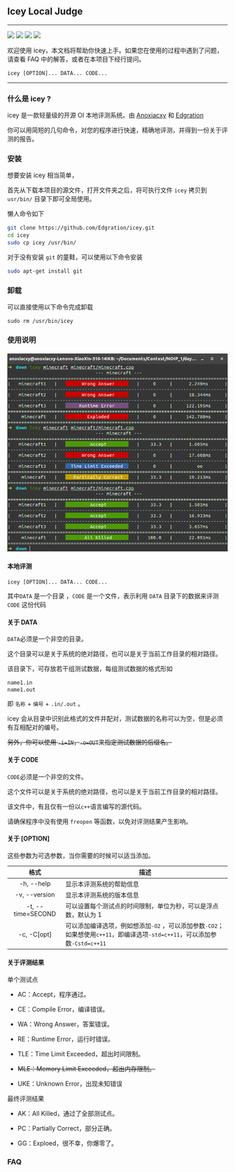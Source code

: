 ##  Icey Local Judge
****
![](https://img.shields.io/badge/build-passing-brightgreen.svg?longCache=true&style=flat-square) ![](https://img.shields.io/badge/size-<1MB-00BFFF.svg?longCache=true&style=flat-square) ![](https://img.shields.io/badge/icey-%20v1.1.0-blue.svg?longCache=true&style=flat-square) ![](https://img.shields.io/badge/price-$0-C0C0C0.svg?longCache=true&style=flat-square)

欢迎使用 icey，本文档将帮助你快速上手。如果您在使用的过程中遇到了问题，请查看 FAQ 中的解答，或者在本项目下经行提问。

```
icey [OPTION]... DATA... CODE...
```
****
### 什么是 icey ?

icey 是一款轻量级的开源 OI 本地评测系统。由 [Anoxiacxy](https://anoxiacxy.github.io) 和 [Edgration](www.)

你可以用简短的几句命令，对您的程序进行快速，精确地评测，并得到一份关于评测的报告。

### 安装

想要安装 icey 相当简单，

首先从下载本项目的源文件，打开文件夹之后，将可执行文件 `icey` 拷贝到 `usr/bin/` 目录下即可全局使用。

懒人命令如下

``` bash
git clone https://github.com/Edgration/icey.git
cd icey
sudo cp icey /usr/bin/
```

对于没有安装 `git` 的童鞋，可以使用以下命令安装

``` bash
sudo apt-get install git
```

### 卸载

可以直接使用以下命令完成卸载

```
sudo rm /usr/bin/icey
```
### 使用说明

#### ![](images/Screenshot-from-2018-09-23-23-41-56.png)

#### 本地评测

```
icey [OPTION]... DATA... CODE...
```

其中`DATA` 是一个目录  ，`CODE` 是一个文件，表示利用 `DATA` 目录下的数据来评测 `CODE` 这份代码

#### 关于 DATA

`DATA`必须是一个非空的目录。

这个目录可以是关于系统的绝对路径，也可以是关于当前工作目录的相对路径。

该目录下，可存放若干组测试数据，每组测试数据的格式形如

```
name1.in
name1.out
```

即 `名称` + `编号` + `.in/.out` 。

icey 会从目录中识别此格式的文件并配对，测试数据的名称可以为空，但是必须有互相配对的编号。

~~另外，你可以使用 `-i=IN`，`-o=OUT`来指定测试数据的后缀名。~~

#### 关于 CODE

`CODE`必须是一个非空的文件。

这个文件可以是关于系统的绝对路径，也可以是关于当前工作目录的相对路径。

该文件中，有且仅有一份以`c++`语言编写的源代码。

请确保程序中没有使用 `freopen` 等函数，以免对评测结果产生影响。

#### 关于 [OPTION]

这些参数为可选参数，当你需要的时候可以适当添加。

| 格式          | 描述                     |
| :-------------: | ------------------------ |
| -h, --help    | 显示本评测系统的帮助信息 |
| -v, --version |     显示本评测系统的版本信息  |
| -t, --time=SECOND | 可以设置每个测试点的时间限制，单位为秒，可以是浮点数，默认为 1 |
| -c, -C[opt] | 可以添加编译选项，例如想添加`-O2` ，可以添加参数`-CO2`；如果想使用`c++11`，即编译选项`-std=c++11`，可以添加参数`-Cstd=c++11` |

#### 关于评测结果

单个测试点

- AC：Accept，程序通过。

- CE：Compile Error，编译错误。

- WA：Wrong Answer，答案错误。

- RE：Runtime Error，运行时错误。

- TLE：Time Limit Exceeded，超出时间限制。

- ~~MLE：Memory Limit Exceeded，超出内存限制。~~

- UKE：Unknown Error，出现未知错误

最终评测结果

- AK：All Killed，通过了全部测试点。

- PC：Partially Correct，部分正确。

- GG：Exploed，很不幸，你爆零了。 
  

### FAQ











